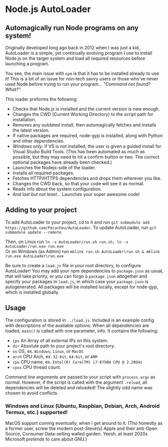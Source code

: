 # Node.js AutoLoader
## Automagically run Node programs on any system!

Originally developed long ago back in 2012 when I was just a kid, AutoLoader is a simple, yet continually evolving program I use to install Node.js on the target system and load all required resources before launching a program.

You see, the main issue with `npm` is that it has to be installed already to use it! This is a bit of an issue for non-tech savvy users or those who've never used Node before trying to run your program... *"Command not found? What?"*

This loader preforms the following:
- Checks that Node.js is installed and the current version is new enough.
- Changes the CWD (Current Working Directory) to the script path for installation.
- Removes any outdated install, then automagically fetches and installs the latest version.
- If native packages are required, node-gyp is installed, along with Python and other dependencies.
- *Windows only:* If VS is not installed, the user is given a guided install for Visual Studio Build Tools. (This has been automated as much as possible, but they may need to hit a confirm button or two. The correct optional packages have already been checked.)
- Launches the Nodejs-side of the loader.
- Installs all required packages.
- Fetches HTTP/HTTPS dependencies and drops them wherever you like.
- Changes the CWD back, so that your code will see it as normal.
- Reads info about the system configuration.
- *And last but not least...* Launches your super awesome code!

## Adding to your project

To add AutoLoader to your project, cd to it and run `git submodule add https://github.com/Pecacheu/AutoLoader`. To update AutoLoader, run `git submodule update --remote`

Then, on Linux run `ln -s AutoLoader/run.sh run.sh; ln -s AutoLoader/run.exe run.exe`\
Or on Windows (as Admin) run `mklink run.sh AutoLoader\run.sh & mklink run.exe AutoLoader\run.exe`

Be sure to create a `load.js` file in your root directory, to configure AutoLoader! You may add your npm dependencies to `package.json` as usual, that will take priority, or you can forgo a `package.json` altogether and specify your packages in `load.js`, in which case your `package.json` is autogenerated. All packages will be installed locally, except for node-gyp, which is installed globally.

## Usage

The configuration is stored in `../load.js`. Included is an example config with descriptions of the available options. When all dependencies are loaded, `main()` is called with one parameter, info. It contains the following:

- `ips` An Array of all external IPs on this system.
- `dir` Absolute path to your project's root directory.
- `os` OS, ex. `Windows`, `Linux`, or `MacOS`
- `arch` CPU Arch, ex. `32-bit`, `64-bit`, or `ARM`
- `cpu` CPU name, ex. `Intel(R) Core(TM) i7-8750H CPU @ 2.20GHz`
- `cpus` CPU thread count.

Command line arguments are passed to your script with `process.argv` as normal. However, if the script is called with the argument `.reload`, all dependencies will be deleted and reloaded! The slightly odd name was chosen to avoid conflicts.

### Windows and Linux (Ubuntu, Raspbian, Debian, Arch, Android Termux, etc.) supported!

MacOS support coming eventually, when I get around to it. (Tho honestly as a former user, screw the modern post-Steve(s) Apple and their anti-Open Source, Consumer Data-selling walled garden. Yeesh, at least 2020s Microsoft *pretends* to care about GNU.)